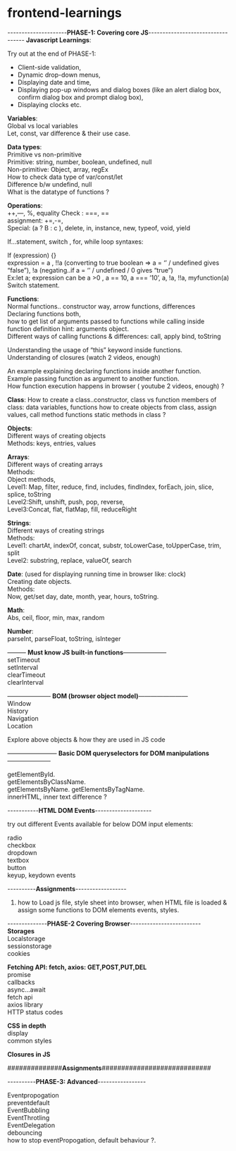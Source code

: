 # frontend-learnings
---------------------**PHASE-1: Covering core JS**----------------------------------
**Javascript Learnings**:  

Try out at the end of PHASE-1:  
* Client-side validation,
* Dynamic drop-down menus,
* Displaying date and time,
* Displaying pop-up windows and dialog boxes (like an alert dialog box, confirm dialog box and prompt dialog box),
* Displaying clocks etc.

**Variables**:  
Global vs local variables  
Let, const, var difference & their use case.  

**Data types**:  
Primitive vs non-primitive  
Primitive: string, number, boolean, undefined, null  
Non-primitive: Object, array, regEx  
How to check data type of var/const/let  
Difference b/w undefind, null  
What is the datatype of functions ?  

**Operations**:  
++,—, %, equality Check :   ===, ==  
assignment: +=,-=,  
Special: (a ? B : c ), delete, in, instance, new, typeof, void, yield  

If…statement, switch , for, while loop syntaxes:  

If (expression) {}  
expression = a  , !!a (converting to true boolean => a = ‘’ / undefined gives “false”), !a (negating..if a = ‘’ / undefined / 0 gives “true”)  
Ex:let a; expression can be  a >0 , a == 10, a === ’10’, a, !a, !!a, myfunction(a)  
Switch statement.  

**Functions**:  
Normal functions.. constructor way, arrow functions, differences    
Declaring functions both,   
how to get list of arguments passed to functions  while calling inside function definition  hint: arguments object.  
Different ways of calling functions & differences: call, apply bind, toString  

Understanding the usage of “this” keyword inside functions.  
Understanding of closures (watch 2 videos, enough) 

An example explaining declaring functions inside another function.  
Example passing function as argument to another function.  
How function execution happens in browser ( youtube 2 videos, enough) ?

**Class**:
How to create a class..constructor,  class vs function
members of class: data variables, functions
how to create objects from class, assign values, call method functions
static methods in class ?

**Objects**:  
Different ways of creating objects  
Methods: keys, entries, values  

**Arrays**:  
Different ways of creating arrays  
Methods:   
Object methods,  
Level1: Map, filter, reduce, find, includes, findIndex, forEach,  join, slice, splice, toString  
Level2:Shift, unshift, push, pop, reverse,  
Level3:Concat, flat, flatMap, fill, reduceRight  

**Strings**:  
Different ways of creating strings  
Methods:  
Level1: chartAt, indexOf, concat, substr, toLowerCase, toUpperCase, trim, split  
Level2: substring, replace, valueOf, search  

**Date**: (used for displaying running time in browser like: clock)  
Creating date objects.  
Methods:  
Now, get/set day, date, month, year, hours, toString.  

**Math**:   
Abs, ceil, floor, min, max, random

**Number**:  
parseInt, parseFloat, toString, isInteger

——— **Must know JS built-in functions**———————   
setTimeout  
setInterval  
clearTimeout  
clearInterval  

——————— **BOM (browser object model)**————————  
Window  
History  
Navigation  
Location  

Explore above objects & how they are used in JS code

———————— **Basic DOM queryselectors for DOM manipulations** ———————

getElementById.   
getElementsByClassName.   
getElementsByName. 
getElementsByTagName.  
innerHTML, inner text difference ?   

-----------**HTML DOM Events**--------------------

try out different Events available for below DOM input elements:

radio  
checkbox  
dropdown  
textbox  
button  
keyup, keydown events  

----------**Assignments**------------------
1. how to Load js file, style sheet into browser, when HTML file is loaded & assign some functions to DOM elements events, styles.


--------------**PHASE-2 Covering Browser**-------------------------
**Storages**   
Localstorage   
sessionstorage   
cookies   

**Fetching API: fetch, axios: GET,POST,PUT,DEL**  
promise  
callbacks  
async...await  
fetch api  
axios library  
HTTP status codes  

**CSS in depth**  
display  
common styles  

**Closures in JS**


##############**Assignments**############################

----------**PHASE-3: Advanced**-----------------

Eventpropogation  
preventdefault  
EventBubbling  
EventThrotling  
EventDelegation  
debouncing  
how to stop eventPropogation, default behaviour ?.  


